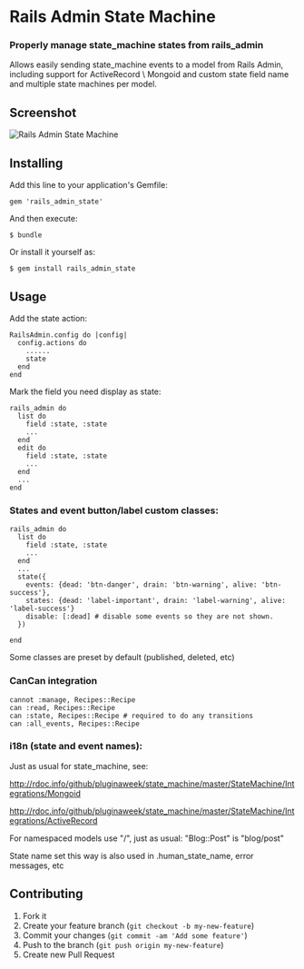 # Rails Admin State Machine
### Properly manage state_machine states from rails_admin

Allows easily sending state_machine events to a model from Rails Admin, including support for
ActiveRecord \ Mongoid and custom state field name and multiple state machines per model.

## Screenshot

 ![Rails Admin State Machine](http://rscz.ru/state.png)


## Installing

Add this line to your application's Gemfile:

    gem 'rails_admin_state'

And then execute:

    $ bundle

Or install it yourself as:

    $ gem install rails_admin_state

## Usage

Add the state action:

    RailsAdmin.config do |config|
      config.actions do
        ......
        state
      end
    end

Mark the field you need display as state:

    rails_admin do
      list do
        field :state, :state
        ...
      end
      edit do
        field :state, :state
        ...
      end
      ...
    end

### States and event button/label custom classes:

    rails_admin do
      list do
        field :state, :state
        ...
      end
      ...
      state({
        events: {dead: 'btn-danger', drain: 'btn-warning', alive: 'btn-success'},
        states: {dead: 'label-important', drain: 'label-warning', alive: 'label-success'}
        disable: [:dead] # disable some events so they are not shown.
      })

    end

Some classes are preset by default (published, deleted, etc)
  
### CanCan integration

    cannot :manage, Recipes::Recipe
    can :read, Recipes::Recipe
    can :state, Recipes::Recipe # required to do any transitions
    can :all_events, Recipes::Recipe

### i18n (state and event names):

Just as usual for state_machine, see:

http://rdoc.info/github/pluginaweek/state_machine/master/StateMachine/Integrations/Mongoid

http://rdoc.info/github/pluginaweek/state_machine/master/StateMachine/Integrations/ActiveRecord

For namespaced models use "/", just as usual: "Blog::Post" is "blog/post"

State name set this way is also used in .human_state_name, error messages, etc

## Contributing

1. Fork it
2. Create your feature branch (`git checkout -b my-new-feature`)
3. Commit your changes (`git commit -am 'Add some feature'`)
4. Push to the branch (`git push origin my-new-feature`)
5. Create new Pull Request
